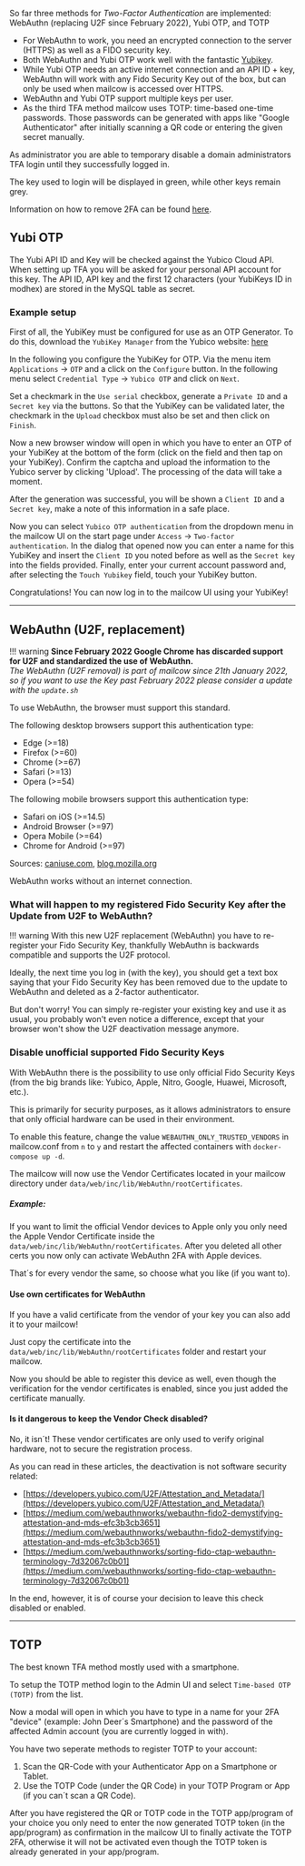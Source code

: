 So far three methods for _Two-Factor Authentication_ are implemented: WebAuthn (replacing U2F since February 2022), Yubi OTP, and TOTP

-   For WebAuthn to work, you need an encrypted connection to the server (HTTPS) as well as a FIDO security key.
-   Both WebAuthn and Yubi OTP work well with the fantastic [Yubikey](https://www.yubico.com).
-   While Yubi OTP needs an active internet connection and an API ID + key, WebAuthn will work with any Fido Security Key out of the box, but can only be used when mailcow is accessed over HTTPS.
-   WebAuthn and Yubi OTP support multiple keys per user.
-   As the third TFA method mailcow uses TOTP: time-based one-time passwords. Those passwords can be generated with apps like "Google Authenticator" after initially scanning a QR code or entering the given secret manually.

As administrator you are able to temporary disable a domain administrators TFA login until they successfully logged in.

The key used to login will be displayed in green, while other keys remain grey.

Information on how to remove 2FA can be found [here](../../troubleshooting/debug-reset_pw.en.md#remove-two-factor-authentication).

## Yubi OTP

The Yubi API ID and Key will be checked against the Yubico Cloud API. When setting up TFA you will be asked for your personal API account for this key.
The API ID, API key and the first 12 characters (your YubiKeys ID in modhex) are stored in the MySQL table as secret.

### Example setup

First of all, the YubiKey must be configured for use as an OTP Generator. To do this, download the `YubiKey Manager` from the Yubico website: [here](https://www.yubico.com/support/download/)

In the following you configure the YubiKey for OTP.
Via the menu item `Applications` -> `OTP` and a click on the `Configure` button. In the following menu select `Credential Type` -> `Yubico OTP` and click on `Next`.

Set a checkmark in the `Use serial` checkbox, generate a `Private ID` and a `Secret key` via the buttons. 
So that the YubiKey can be validated later, the checkmark in the `Upload` checkbox must also be set and then click on `Finish`.

Now a new browser window will open in which you have to enter an OTP of your YubiKey at the bottom of the form (click on the field and then tap on your YubiKey). Confirm the captcha and upload the information to the Yubico server by clicking 'Upload'. The processing of the data will take a moment.

After the generation was successful, you will be shown a `Client ID` and a `Secret key`, make a note of this information in a safe place.

Now you can select `Yubico OTP authentication` from the dropdown menu in the mailcow UI on the start page under `Access` -> `Two-factor authentication`. 
In the dialog that opened now you can enter a name for this YubiKey and insert the `Client ID` you noted before as well as the `Secret key` into the fields provided.
Finally, enter your current account password and, after selecting the `Touch Yubikey` field, touch your YubiKey button.

Congratulations! You can now log in to the mailcow UI using your YubiKey!

---

## WebAuthn (U2F, replacement)
!!! warning
    **Since February 2022 Google Chrome has discarded support for U2F and standardized the use of WebAuthn.<br>**
    *The WebAuthn (U2F removal) is part of mailcow since 21th January 2022, so if you want to use the Key past February 2022 please consider a update with the `update.sh`* 
    
To use WebAuthn, the browser must support this standard.

The following desktop browsers support this authentication type:

-   Edge (>=18)
-   Firefox (>=60)
-   Chrome (>=67)
-   Safari (>=13)
-   Opera (>=54)

The following mobile browsers support this authentication type:

-   Safari on iOS (>=14.5)
-   Android Browser (>=97)
-   Opera Mobile (>=64)
-   Chrome for Android (>=97)

Sources: [caniuse.com](https://caniuse.com/webauthn), [blog.mozilla.org](https://blog.mozilla.org/security/2019/04/04/shipping-fido-u2f-api-support-in-firefox/)

WebAuthn works without an internet connection.

### What will happen to my registered Fido Security Key after the Update from U2F to WebAuthn?
!!! warning
    With this new U2F replacement (WebAuthn) you have to re-register your Fido Security Key, thankfully WebAuthn is backwards compatible and supports the U2F protocol.

Ideally, the next time you log in (with the key), you should get a text box saying that your Fido Security Key has been removed due to the update to WebAuthn and deleted as a 2-factor authenticator.

But don't worry! You can simply re-register your existing key and use it as usual, you probably won't even notice a difference, except that your browser won't show the U2F deactivation message anymore.

### Disable unofficial supported Fido Security Keys
With WebAuthn there is the possibility to use only official Fido Security Keys (from the big brands like: Yubico, Apple, Nitro, Google, Huawei, Microsoft, etc.).

This is primarily for security purposes, as it allows administrators to ensure that only official hardware can be used in their environment.

To enable this feature, change the value `WEBAUTHN_ONLY_TRUSTED_VENDORS` in mailcow.conf from `n` to `y` and restart the affected containers with `docker-compose up -d`.

The mailcow will now use the Vendor Certificates located in your mailcow directory under `data/web/inc/lib/WebAuthn/rootCertificates`. 

##### Example:
If you want to limit the official Vendor devices to Apple only you only need the Apple Vendor Certificate inside the `data/web/inc/lib/WebAuthn/rootCertificates`.
After you deleted all other certs you now only can activate WebAuthn 2FA with Apple devices.

That´s for every vendor the same, so choose what you like (if you want to).

#### Use own certificates for WebAuthn
If you have a valid certificate from the vendor of your key you can also add it to your mailcow!

Just copy the certificate into the `data/web/inc/lib/WebAuthn/rootCertificates` folder and restart your mailcow.

Now you should be able to register this device as well, even though the verification for the vendor certificates is enabled, since you just added the certificate manually. 

#### Is it dangerous to keep the Vendor Check disabled?
No, it isn´t!
These vendor certificates are only used to verify original hardware, not to secure the registration process.

As you can read in these articles, the deactivation is not software security related:
- [https://developers.yubico.com/U2F/Attestation_and_Metadata/](https://developers.yubico.com/U2F/Attestation_and_Metadata/)
- [https://medium.com/webauthnworks/webauthn-fido2-demystifying-attestation-and-mds-efc3b3cb3651](https://medium.com/webauthnworks/webauthn-fido2-demystifying-attestation-and-mds-efc3b3cb3651)
- [https://medium.com/webauthnworks/sorting-fido-ctap-webauthn-terminology-7d32067c0b01](https://medium.com/webauthnworks/sorting-fido-ctap-webauthn-terminology-7d32067c0b01)

In the end, however, it is of course your decision to leave this check disabled or enabled. 

---

## TOTP

The best known TFA method mostly used with a smartphone.

To setup the TOTP method login to the Admin UI and select `Time-based OTP (TOTP)` from the list.

Now a modal will open in which you have to type in a name for your 2FA "device" (example: John Deer´s Smartphone) and the password of the affected Admin account (you are currently logged in with).

You have two seperate methods to register TOTP to your account:
1. Scan the QR-Code with your Authenticator App on a Smartphone or Tablet.
2. Use the TOTP Code (under the QR Code) in your TOTP Program or App (if you can´t scan a QR Code).

After you have registered the QR or TOTP code in the TOTP app/program of your choice you only need to enter the now generated TOTP token (in the app/program) as confirmation in the mailcow UI to finally activate the TOTP 2FA, otherwise it will not be activated even though the TOTP token is already generated in your app/program.